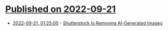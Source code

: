 # [Published on 2022-09-21](index.md)

* [2022-09-21, 01:25:00](https://slashdot.org/story/22/09/20/2130221/shutterstock-is-removing-ai-generated-images?utm_source=rss1.0mainlinkanon&utm_medium=feed) - [Shutterstock Is Removing AI-Generated Images](https://slashdot.org/story/22/09/20/2130221/shutterstock-is-removing-ai-generated-images?utm_source=rss1.0mainlinkanon&utm_medium=feed)
